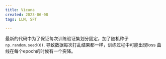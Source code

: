 ```yaml
---
title: Vicuna
created: 2023-06-08
tags: LLM, SFT

---
```


最新的代码中为了保证每次训练验证集划分固定，加了随机种子`np.random.seed(0)`. 导致数据每次打乱结果都一样，训练过程中可能出现loss 曲线在每个epoch的时候有一个突降。

